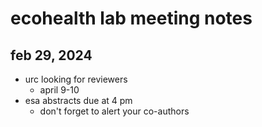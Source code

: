 # ecohealth lab meeting notes
## feb 29, 2024

- urc looking for reviewers
	- april 9-10
- esa abstracts due at 4 pm
	- don't forget to alert your co-authors
